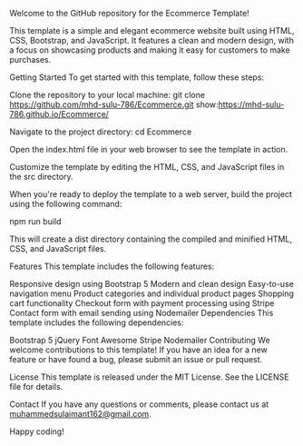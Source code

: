 
Welcome to the GitHub repository for the Ecommerce Template!

This template is a simple and elegant ecommerce website built using HTML, CSS, Bootstrap, and JavaScript. It features a clean and modern design, with a focus on showcasing products and making it easy for customers to make purchases.

Getting Started
To get started with this template, follow these steps:

Clone the repository to your local machine:
git clone https://github.com/mhd-sulu-786/Ecommerce.git
show:https://mhd-sulu-786.github.io/Ecommerce/

Navigate to the project directory:
cd Ecommerce

Open the index.html file in your web browser to see the template in action.

Customize the template by editing the HTML, CSS, and JavaScript files in the src directory.

When you're ready to deploy the template to a web server, build the project using the following command:

npm run build

This will create a dist directory containing the compiled and minified HTML, CSS, and JavaScript files.

Features
This template includes the following features:

Responsive design using Bootstrap 5
Modern and clean design
Easy-to-use navigation menu
Product categories and individual product pages
Shopping cart functionality
Checkout form with payment processing using Stripe
Contact form with email sending using Nodemailer
Dependencies
This template includes the following dependencies:

Bootstrap 5
jQuery
Font Awesome
Stripe
Nodemailer
Contributing
We welcome contributions to this template! If you have an idea for a new feature or have found a bug, please submit an issue or pull request.

License
This template is released under the MIT License. See the LICENSE file for details.

Contact
If you have any questions or comments, please contact us at muhammedsulaimant162@gmail.com.

Happy coding!
